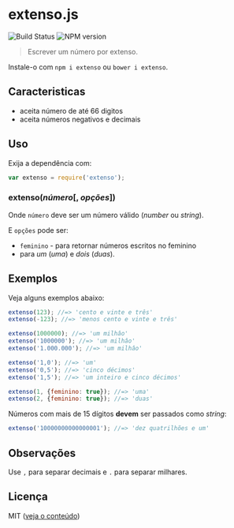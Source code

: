 # extenso.js

![Build Status](https://api.travis-ci.org/theuves/extenso.svg)
![NPM version](https://badge.fury.io/js/extenso.svg)

> Escrever um número por extenso.

Instale-o com `npm i extenso` ou `bower i extenso`.

## Caracteristicas

* aceita número de até 66 digitos
* aceita números negativos e decimais

## Uso

Exija a dependência com:

```js
var extenso = require('extenso');
```

### extenso(*número*[, *opções*])

Onde `número` deve ser um número válido (*number* ou *string*).

E `opções` pode ser:

* `feminino` - para retornar números escritos no feminino
 * para *um* (*uma*) e *dois* (*duas*).

## Exemplos

Veja alguns exemplos abaixo:

```js
extenso(123); //=> 'cento e vinte e três'
extenso(-123); //=> 'menos cento e vinte e três'
```

```js
extenso(1000000); //=> 'um milhâo'
extenso('1000000'); //=> 'um milhâo'
extenso('1.000.000'); //=> 'um milhâo'
```

```js
extenso('1,0'); //=> 'um'
extenso('0,5'); //=> 'cinco décimos'
extenso('1,5'); //=> 'um inteiro e cinco décimos'
```

```js
extenso(1, {feminino: true}); //=> 'uma'
extenso(2, {feminino: true}); //=> 'duas'
```

Números com mais de 15 dígitos **devem** ser passados como *string*:

```js
extenso('10000000000000001'); //=> 'dez quatrilhões e um'
```

## Observações

Use `,` para separar decimais e `.` para separar milhares.

## Licença

MIT ([veja o conteúdo](https://git.io/extenso))
